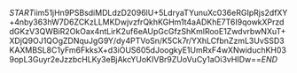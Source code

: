 $START$iim51jHn9PSBsdiMDLdzD2096lU+5LdryaTYunuXc036eRGIpRjs2dfXY+4nby363hW7D6ZCKzLLMKDwjvzfrQkhKGHm1t4aADKhE7T6I9qowkXPrzddGKzV3QWBiR2OkOax4ntLirK2uf6eAUpGcGfzShKmlRooE1ZwdvrbwNXuT+XDjQ9OJ1QOgZDNquJgG9Y/dy4PTVoSn/K5Ck7r/YXhLCfbnZzmL3UvSSD3KAXMBSL8C1yFm6FkksX+d3iOUS605dJoogkyE1UmRxF4wXNwiduchKH039opL3Guyr2eJzzbcHLKy3eBjAkcYUoKIVBr9ZUoVuCy1aOi3vHIDw==$END$